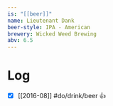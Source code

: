 ```yaml
---
is: "[[beer]]"
name: Lieutenant Dank
beer-style: IPA - American
brewery: Wicked Weed Brewing
abv: 6.5
---
```

# Log
- [x] [[2016-08]] #do/drink/beer 👍
